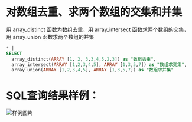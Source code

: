 # 对数组去重、求两个数组的交集和并集

用 array_distinct 函数为数组去重，用 array_intersect 函数求两个数组的交集，用 array_union 函数求两个数组的并集

```SQL
* |
SELECT
  array_distinct(ARRAY [1, 2, 3,3,4,5,2,3]) as "数组去重",
  array_intersect(ARRAY [1,2,3,4,5], ARRAY [1,3,5,7]) as "数组求交集",
  array_union(ARRAY [1,2,3,4,5], ARRAY [1,3,5,7]) as "数组求并集"
```

# SQL查询结果样例：

![样例图片](https://img.alicdn.com/tfs/TB1KN44QkT2gK0jSZFkXXcIQFXa-620-341.png)